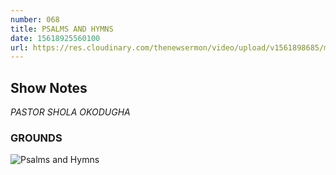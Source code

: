 ```yaml
---
number: 068
title: PSALMS AND HYMNS
date: 15618925560100
url: https://res.cloudinary.com/thenewsermon/video/upload/v1561898685/messages/Psalms_and_Hymns.mp3
---
```


## Show Notes
_PASTOR SHOLA OKODUGHA_

### GROUNDS

![Psalms and Hymns](https://res.cloudinary.com/thenewsermon/image/upload/v1561898555/sermon%20display%20pictures/Psalms_and_hymns.jpg)